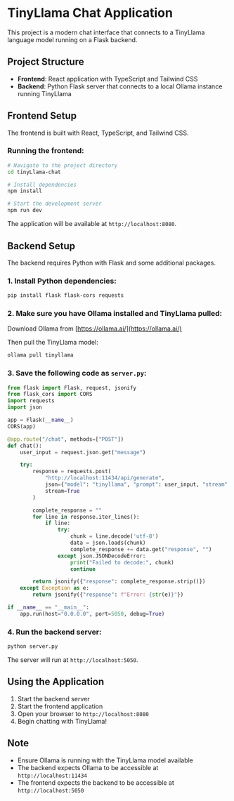 
# TinyLlama Chat Application

This project is a modern chat interface that connects to a TinyLlama language model running on a Flask backend.

## Project Structure

- **Frontend**: React application with TypeScript and Tailwind CSS
- **Backend**: Python Flask server that connects to a local Ollama instance running TinyLlama

## Frontend Setup

The frontend is built with React, TypeScript, and Tailwind CSS.

### Running the frontend:

```bash
# Navigate to the project directory
cd tinyLlama-chat

# Install dependencies
npm install

# Start the development server
npm run dev
```

The application will be available at `http://localhost:8080`.

## Backend Setup

The backend requires Python with Flask and some additional packages.

### 1. Install Python dependencies:

```bash
pip install flask flask-cors requests
```

### 2. Make sure you have Ollama installed and TinyLlama pulled:

Download Ollama from [https://ollama.ai/](https://ollama.ai/)

Then pull the TinyLlama model:

```bash
ollama pull tinyllama
```

### 3. Save the following code as `server.py`:

```python
from flask import Flask, request, jsonify
from flask_cors import CORS
import requests
import json

app = Flask(__name__)
CORS(app)

@app.route("/chat", methods=["POST"])
def chat():
    user_input = request.json.get("message")

    try:
        response = requests.post(
            "http://localhost:11434/api/generate",
            json={"model": "tinyllama", "prompt": user_input, "stream": True},
            stream=True
        )

        complete_response = ""
        for line in response.iter_lines():
            if line:
                try:
                    chunk = line.decode('utf-8')
                    data = json.loads(chunk)
                    complete_response += data.get("response", "")
                except json.JSONDecodeError:
                    print("Failed to decode:", chunk)
                    continue

        return jsonify({"response": complete_response.strip()})
    except Exception as e:
        return jsonify({"response": f"Error: {str(e)}"})

if __name__ == "__main__":
    app.run(host="0.0.0.0", port=5050, debug=True)
```

### 4. Run the backend server:

```bash
python server.py
```

The server will run at `http://localhost:5050`.

## Using the Application

1. Start the backend server
2. Start the frontend application
3. Open your browser to `http://localhost:8080`
4. Begin chatting with TinyLlama!

## Note

- Ensure Ollama is running with the TinyLlama model available
- The backend expects Ollama to be accessible at `http://localhost:11434`
- The frontend expects the backend to be accessible at `http://localhost:5050`
